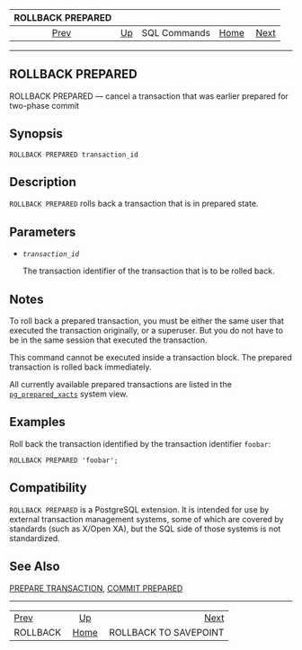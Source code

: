 <!--?xml version="1.0" encoding="UTF-8" standalone="no"?-->

|           ROLLBACK PREPARED           |                                        |              |                                                       |                                                       |
| :-----------------------------------: | :------------------------------------- | :----------: | ----------------------------------------------------: | ----------------------------------------------------: |
| [Prev](sql-rollback.html "ROLLBACK")  | [Up](sql-commands.html "SQL Commands") | SQL Commands | [Home](index.html "PostgreSQL 17devel Documentation") |  [Next](sql-rollback-to.html "ROLLBACK TO SAVEPOINT") |

***

## ROLLBACK PREPARED

ROLLBACK PREPARED — cancel a transaction that was earlier prepared for two-phase commit

## Synopsis

    ROLLBACK PREPARED transaction_id

## Description

`ROLLBACK PREPARED` rolls back a transaction that is in prepared state.

## Parameters

* *`transaction_id`*

    The transaction identifier of the transaction that is to be rolled back.

## Notes

To roll back a prepared transaction, you must be either the same user that executed the transaction originally, or a superuser. But you do not have to be in the same session that executed the transaction.

This command cannot be executed inside a transaction block. The prepared transaction is rolled back immediately.

All currently available prepared transactions are listed in the [`pg_prepared_xacts`](view-pg-prepared-xacts.html "54.16. pg_prepared_xacts") system view.

## Examples

Roll back the transaction identified by the transaction identifier `foobar`:

    ROLLBACK PREPARED 'foobar';

## Compatibility

`ROLLBACK PREPARED` is a PostgreSQL extension. It is intended for use by external transaction management systems, some of which are covered by standards (such as X/Open XA), but the SQL side of those systems is not standardized.

## See Also

[PREPARE TRANSACTION](sql-prepare-transaction.html "PREPARE TRANSACTION"), [COMMIT PREPARED](sql-commit-prepared.html "COMMIT PREPARED")

***

|                                       |                                                       |                                                       |
| :------------------------------------ | :---------------------------------------------------: | ----------------------------------------------------: |
| [Prev](sql-rollback.html "ROLLBACK")  |         [Up](sql-commands.html "SQL Commands")        |  [Next](sql-rollback-to.html "ROLLBACK TO SAVEPOINT") |
| ROLLBACK                              | [Home](index.html "PostgreSQL 17devel Documentation") |                                 ROLLBACK TO SAVEPOINT |
